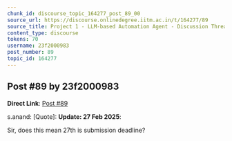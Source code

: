```yaml
---
chunk_id: discourse_topic_164277_post_89_00
source_url: https://discourse.onlinedegree.iitm.ac.in/t/164277/89
source_title: Project 1 - LLM-based Automation Agent - Discussion Thread [TDS Jan 2025]
content_type: discourse
tokens: 70
username: 23f2000983
post_number: 89
topic_id: 164277
---
```


## Post #89 by 23f2000983

**Direct Link**: [Post #89](https://discourse.onlinedegree.iitm.ac.in/t/164277/89)

s.anand:
[Quote]: 
**Update: 27 Feb 2025**:

Sir, does this mean 27th is submission deadline?
